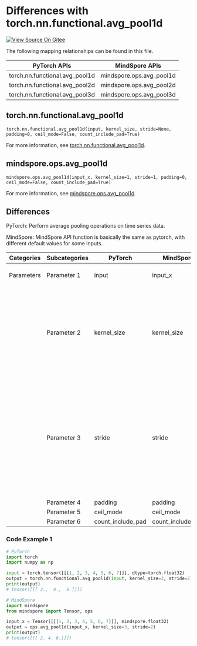 # Differences with torch.nn.functional.avg_pool1d

[![View Source On Gitee](https://mindspore-website.obs.cn-north-4.myhuaweicloud.com/website-images/r2.3/resource/_static/logo_source_en.svg)](https://gitee.com/mindspore/docs/blob/r2.3/docs/mindspore/source_en/note/api_mapping/pytorch_diff/avg_pool1d.md)

The following mapping relationships can be found in this file.

|     PyTorch APIs      |      MindSpore APIs       |
| :-------------------: | :-----------------------: |
| torch.nn.functional.avg_pool1d | mindspore.ops.avg_pool1d |
| torch.nn.functional.avg_pool2d | mindspore.ops.avg_pool2d |
| torch.nn.functional.avg_pool3d | mindspore.ops.avg_pool3d |

## torch.nn.functional.avg_pool1d

```text
torch.nn.functional.avg_pool1d(input, kernel_size, stride=None, padding=0, ceil_mode=False, count_include_pad=True)
```

For more information, see [torch.nn.functional.avg_pool1d](https://pytorch.org/docs/1.8.1/nn.functional.html#torch.nn.functional.avg_pool1d).

## mindspore.ops.avg_pool1d

```text
mindspore.ops.avg_pool1d(input_x, kernel_size=1, stride=1, padding=0, ceil_mode=False, count_include_pad=True)
```

For more information, see [mindspore.ops.avg_pool1d](https://mindspore.cn/docs/en/r2.3/api_python/ops/mindspore.ops.avg_pool1d.html).

## Differences

PyTorch: Perform average pooling operations on time series data.

MindSpore: MindSpore API function is basically the same as pytorch, with different default values for some inputs.

| Categories | Subcategories| PyTorch | MindSpore |Differences |
| ---- | ----- | ------- | --------- |------------------ |
| Parameters | Parameter 1 | input             | input_x           | Different parameter names |
|  | Parameter 2 | kernel_size       | kernel_size       | The pytorch parameter has no default value and the MindSpore parameter has a default value of 1. |
|  | Parameter 3 | stride            | stride            | The default value of pytorch parameter is None, which is consistent with kernel_size by default, and the default value of MindSpore Parameter is 1. |
|  | Parameter 4 | padding           | padding           |  |
|  | Parameter 5 | ceil_mode         | ceil_mode         |  |
|  | Parameter 6 | count_include_pad | count_include_pad |  |

### Code Example 1

```python
# PyTorch
import torch
import numpy as np

input = torch.tensor([[[1, 2, 3, 4, 5, 6, 7]]], dtype=torch.float32)
output = torch.nn.functional.avg_pool1d(input, kernel_size=3, stride=2)
print(output)
# tensor([[[ 2.,  4.,  6.]]])

# MindSpore
import mindspore
from mindspore import Tensor, ops

input_x = Tensor([[[1, 2, 3, 4, 5, 6, 7]]], mindspore.float32)
output = ops.avg_pool1d(input_x, kernel_size=3, stride=2)
print(output)
# tensor([[[ 2. 4. 6.]]])
```
